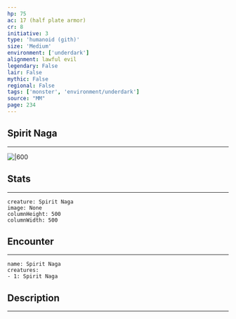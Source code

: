 ```yaml
---
hp: 75
ac: 17 (half plate armor)
cr: 8
initiative: 3
type: 'humanoid (gith)'    
size: 'Medium'
environment: ['underdark']
alignment: lawful evil
legendary: False
lair: False
mythic: False
regional: False
tags: ['monster', 'environment/underdark']
source: "MM"
page: 234
---
```


## Spirit Naga
---

![|600](D:/Program%20Files/5e.tools/img/bestiary/MM/Spirit%20Naga.jpg)

## Stats
---

```statblock
creature: Spirit Naga
image: None
columnHeight: 500
columnWidth: 500
```

## Encounter
---

```encounter-table
name: Spirit Naga
creatures:
- 1: Spirit Naga
```

## Description
---





